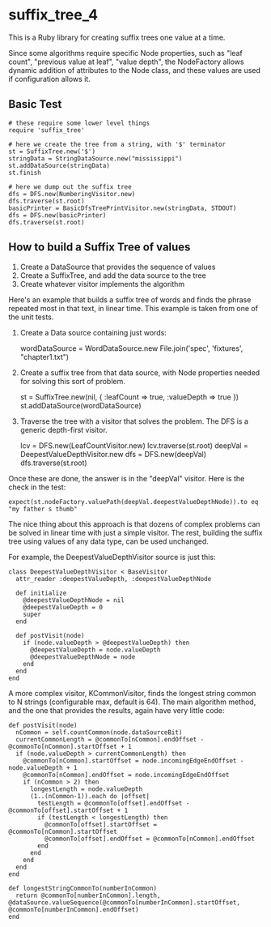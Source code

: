 # suffix_tree_4

This is a Ruby library for creating suffix trees one value at a time.

Since some algorithms require specific Node properties, such as "leaf count", "previous value at leaf",
"value depth", the NodeFactory allows dynamic addition of attributes to the Node class, and these values are
used if configuration allows it.

## Basic Test

    # these require some lower level things
    require 'suffix_tree'

    # here we create the tree from a string, with '$' terminator
    st = SuffixTree.new('$')
    stringData = StringDataSource.new("mississippi")
    st.addDataSource(stringData)
    st.finish

    # here we dump out the suffix tree
    dfs = DFS.new(NumberingVisitor.new)
    dfs.traverse(st.root)
    basicPrinter = BasicDfsTreePrintVisitor.new(stringData, STDOUT)
    dfs = DFS.new(basicPrinter)
    dfs.traverse(st.root)

## How to build a Suffix Tree of values

1. Create a DataSource that provides the sequence of values
2. Create a SuffixTree, and add the data source to the tree
3. Create whatever visitor implements the algorithm

Here's an example that builds a suffix tree of words and finds the phrase repeated most in that text, in linear time.
This example is taken from one of the unit tests.

1. Create a Data source containing just words:

    wordDataSource = WordDataSource.new File.join('spec', 'fixtures', "chapter1.txt")

2. Create a suffix tree from that data source, with Node properties needed for solving this sort of problem.

    st = SuffixTree.new(nil, { :leafCount => true, :valueDepth => true })
    st.addDataSource(wordDataSource)

3. Traverse the tree with a visitor that solves the problem.  The DFS is a generic depth-first visitor.

    lcv = DFS.new(LeafCountVisitor.new)
    lcv.traverse(st.root)
    deepVal = DeepestValueDepthVisitor.new
    dfs = DFS.new(deepVal)
    dfs.traverse(st.root)

Once these are done, the answer is in the "deepVal" visitor.  Here is the check in the test:

    expect(st.nodeFactory.valuePath(deepVal.deepestValueDepthNode)).to eq "my father s thumb"

The nice thing about this approach is that dozens of complex problems can be solved in linear time with
just a simple visitor.  The rest, building the suffix tree using values of any data type, can be used unchanged.

For example, the DeepestValueDepthVisitor source is just this:

    class DeepestValueDepthVisitor < BaseVisitor
      attr_reader :deepestValueDepth, :deepestValueDepthNode

      def initialize
        @deepestValueDepthNode = nil
        @deepestValueDepth = 0
        super
      end

      def postVisit(node)
        if (node.valueDepth > @deepestValueDepth) then
          @deepestValueDepth = node.valueDepth
          @deepestValueDepthNode = node
        end
      end
    end

A more complex visitor, KCommonVisitor, finds the longest string common to N strings (configurable max, default
is 64).  The main algorithm method, and the one that provides the results, again have very little code:


    def postVisit(node)
      nCommon = self.countCommon(node.dataSourceBit)
      currentCommonLength = @commonTo[nCommon].endOffset - @commonTo[nCommon].startOffset + 1
      if (node.valueDepth > currentCommonLength) then
        @commonTo[nCommon].startOffset = node.incomingEdgeEndOffset - node.valueDepth + 1
        @commonTo[nCommon].endOffset = node.incomingEdgeEndOffset
        if (nCommon > 2) then
          longestLength = node.valueDepth
          (1..(nCommon-1)).each do |offset|
            testLength = @commonTo[offset].endOffset - @commonTo[offset].startOffset + 1
            if (testLength < longestLength) then
              @commonTo[offset].startOffset = @commonTo[nCommon].startOffset
              @commonTo[offset].endOffset = @commonTo[nCommon].endOffset
            end
          end
        end
      end
    end

    def longestStringCommonTo(numberInCommon)
      return @commonTo[numberInCommon].length, @dataSource.valueSequence(@commonTo[numberInCommon].startOffset, @commonTo[numberInCommon].endOffset)
    end

